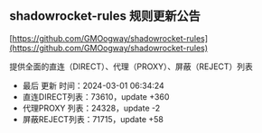 ## shadowrocket-rules 规则更新公告

[https://github.com/GMOogway/shadowrocket-rules](https://github.com/GMOogway/shadowrocket-rules)

提供全面的直连（DIRECT）、代理（PROXY）、屏蔽（REJECT）列表
- 最后 更新 时间：2024-03-01 06:34:24
- 直连DIRECT列表：73610，update +360
- 代理PROXY 列表：24328，update -2
- 屏蔽REJECT列表：71715，update +58